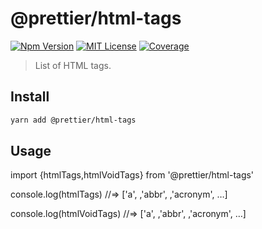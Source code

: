 # @prettier/html-tags

[![Npm Version][package_version_badge]][package_link]
[![MIT License][license_badge]][license_link]
[![Coverage][coverage_badge]][coverage_link]

[coverage_badge]: https://img.shields.io/codecov/c/github/prettier/prettier.svg?style=flat-square
[coverage_link]: https://app.codecov.io/gh/prettier/html-tags
[license_badge]: https://img.shields.io/npm/l/html-tags.svg?style=flat-square
[license_link]: https://github.com/prettier/html-tags/blob/main/license
[package_version_badge]: https://img.shields.io/npm/v/@prettier/html-tags.svg?style=flat-square
[package_link]: https://www.npmjs.com/package/@prettier/html-tags

> List of HTML tags.

## Install

```bash
yarn add @prettier/html-tags
```

## Usage

<!-- Usage start -->
import {htmlTags,htmlVoidTags} from '@prettier/html-tags'

console.log(htmlTags)
//=> ['a', ,'abbr', ,'acronym', …]

console.log(htmlVoidTags)
//=> ['a', ,'abbr', ,'acronym', …]
<!-- Usage end -->
